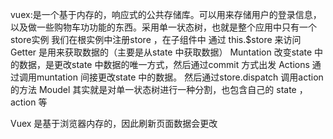

 vuex:是一个基于内存的，响应式的公共存储库。可以用来存储用户的登录信息，以及做一些购物车功功能的东西。采用单一状态树，也就是整个应用中只有一个store实例
我们在根实例中注册store  ，在子组件中 通过 this.$store 来访问
Getter  是用来获取数据的（主要是从state 中获取数据）
Muntation 改变state 中的数据，是更改state 中数据的唯一方式，然后通过commit 方式出发
Actions 通过调用muntation 间接更改state 中的数据。
然后通过store.dispatch 调用action 的方法
Moudel 其实就是对单一状态树进行一种分割，也包含自己的 state ，action 等


Vuex 是基于浏览器内存的，因此刷新页面数据会更改

